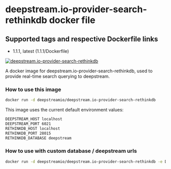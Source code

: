 # deepstream.io-provider-search-rethinkdb docker file

## Supported tags and respective Dockerfile links

* 1.1.1, latest (1.1.1/Dockerfile)

[![deepstream.io-provider-search-rethinkdb](https://imagelayers.io/badge/deepstreamio/deepstream.io-provider-search-rethinkdb:latest.svg)](https://imagelayers.io/?images=deepstreamio/deepstream.io-provider-search-rethinkdb:latest)

A docker image for deepstream.io-provider-search-rethinkdb, used to provide real-time search querying to deepstream.

### How to use this image

```bash
docker run -d deepstreamio/deepstream.io-provider-search-rethinkdb
```

This image uses the current default environment values:

```bash
DEEPSTREAM_HOST localhost
DEEPSTREAM_PORT 6021
RETHINKDB_HOST localhost
RETHINKDB_PORT 28015
RETHINKDB_DATABASE deepstream
```

### How to use with custom database / deepstream urls

```bash
docker run -d deepstreamio/deepstream.io-provider-search-rethinkdb -e DEEPSTREAM_HOST=localhost
```
